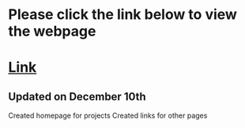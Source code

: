 # Please click the link below to view the webpage

# [Link](http://gaoqian310.github.io)


## Updated on December 10th

Created homepage for projects
Created links for other pages
